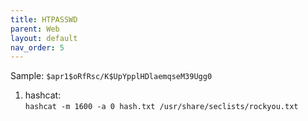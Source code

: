 ```yaml
---
title: HTPASSWD
parent: Web
layout: default
nav_order: 5
---
```


Sample: `$apr1$oRfRsc/K$UpYpplHDlaemqseM39Ugg0`

1. hashcat:\
   `hashcat -m 1600 -a 0 hash.txt /usr/share/seclists/rockyou.txt`